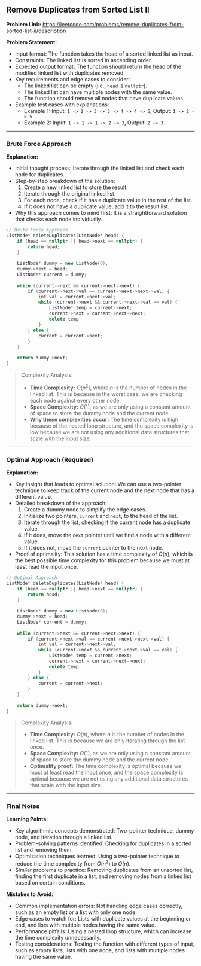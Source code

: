 ## Remove Duplicates from Sorted List II
**Problem Link:** https://leetcode.com/problems/remove-duplicates-from-sorted-list-ii/description

**Problem Statement:**
- Input format: The function takes the head of a sorted linked list as input.
- Constraints: The linked list is sorted in ascending order.
- Expected output format: The function should return the head of the modified linked list with duplicates removed.
- Key requirements and edge cases to consider:
  - The linked list can be empty (i.e., `head` is `nullptr`).
  - The linked list can have multiple nodes with the same value.
  - The function should remove all nodes that have duplicate values.
- Example test cases with explanations:
  - Example 1: Input: `1 -> 2 -> 3 -> 3 -> 4 -> 4 -> 5`, Output: `1 -> 2 -> 5`
  - Example 2: Input: `1 -> 1 -> 1 -> 2 -> 3`, Output: `2 -> 3`

---

### Brute Force Approach

**Explanation:**
- Initial thought process: Iterate through the linked list and check each node for duplicates.
- Step-by-step breakdown of the solution:
  1. Create a new linked list to store the result.
  2. Iterate through the original linked list.
  3. For each node, check if it has a duplicate value in the rest of the list.
  4. If it does not have a duplicate value, add it to the result list.
- Why this approach comes to mind first: It is a straightforward solution that checks each node individually.

```cpp
// Brute Force Approach
ListNode* deleteDuplicates(ListNode* head) {
    if (head == nullptr || head->next == nullptr) {
        return head;
    }
    
    ListNode* dummy = new ListNode(0);
    dummy->next = head;
    ListNode* current = dummy;
    
    while (current->next && current->next->next) {
        if (current->next->val == current->next->next->val) {
            int val = current->next->val;
            while (current->next && current->next->val == val) {
                ListNode* temp = current->next;
                current->next = current->next->next;
                delete temp;
            }
        } else {
            current = current->next;
        }
    }
    
    return dummy->next;
}
```

> Complexity Analysis:
> - **Time Complexity:** $O(n^2)$, where $n$ is the number of nodes in the linked list. This is because in the worst case, we are checking each node against every other node.
> - **Space Complexity:** $O(1)$, as we are only using a constant amount of space to store the dummy node and the current node.
> - **Why these complexities occur:** The time complexity is high because of the nested loop structure, and the space complexity is low because we are not using any additional data structures that scale with the input size.

---

### Optimal Approach (Required)

**Explanation:**
- Key insight that leads to optimal solution: We can use a two-pointer technique to keep track of the current node and the next node that has a different value.
- Detailed breakdown of the approach:
  1. Create a dummy node to simplify the edge cases.
  2. Initialize two pointers, `current` and `next`, to the head of the list.
  3. Iterate through the list, checking if the current node has a duplicate value.
  4. If it does, move the `next` pointer until we find a node with a different value.
  5. If it does not, move the `current` pointer to the next node.
- Proof of optimality: This solution has a time complexity of $O(n)$, which is the best possible time complexity for this problem because we must at least read the input once.

```cpp
// Optimal Approach
ListNode* deleteDuplicates(ListNode* head) {
    if (head == nullptr || head->next == nullptr) {
        return head;
    }
    
    ListNode* dummy = new ListNode(0);
    dummy->next = head;
    ListNode* current = dummy;
    
    while (current->next && current->next->next) {
        if (current->next->val == current->next->next->val) {
            int val = current->next->val;
            while (current->next && current->next->val == val) {
                ListNode* temp = current->next;
                current->next = current->next->next;
                delete temp;
            }
        } else {
            current = current->next;
        }
    }
    
    return dummy->next;
}
```

> Complexity Analysis:
> - **Time Complexity:** $O(n)$, where $n$ is the number of nodes in the linked list. This is because we are only iterating through the list once.
> - **Space Complexity:** $O(1)$, as we are only using a constant amount of space to store the dummy node and the current node.
> - **Optimality proof:** The time complexity is optimal because we must at least read the input once, and the space complexity is optimal because we are not using any additional data structures that scale with the input size.

---

### Final Notes

**Learning Points:**
- Key algorithmic concepts demonstrated: Two-pointer technique, dummy node, and iteration through a linked list.
- Problem-solving patterns identified: Checking for duplicates in a sorted list and removing them.
- Optimization techniques learned: Using a two-pointer technique to reduce the time complexity from $O(n^2)$ to $O(n)$.
- Similar problems to practice: Removing duplicates from an unsorted list, finding the first duplicate in a list, and removing nodes from a linked list based on certain conditions.

**Mistakes to Avoid:**
- Common implementation errors: Not handling edge cases correctly, such as an empty list or a list with only one node.
- Edge cases to watch for: Lists with duplicate values at the beginning or end, and lists with multiple nodes having the same value.
- Performance pitfalls: Using a nested loop structure, which can increase the time complexity unnecessarily.
- Testing considerations: Testing the function with different types of input, such as empty lists, lists with one node, and lists with multiple nodes having the same value.